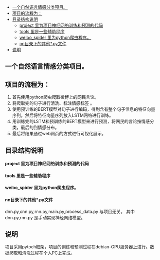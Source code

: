 
- [一个自然语言情感分类项目。](#一个自然语言情感分类项目)
- [项目的流程为：](#项目的流程为)
- [目录结构说明](#目录结构说明)
    - [project 里为项目神经网络训练和预测的代码](#project-里为项目神经网络训练和预测的代码)
    - [tools 里是一些辅助程序](#tools-里是一些辅助程序)
    - [weibo\_spider 里为python爬虫程序。](#weibo_spider-里为python爬虫程序)
    - [nn目录下的其他\*.py文件](#nn目录下的其他py文件)
- [说明](#说明)


## 一个自然语言情感分类项目。
## 项目的流程为：
1. 首先使用python爬虫爬取微博上的网民言论。
2. 将爬取完的句子进行清洗、标注情感标签 。
3. 使用预训练的BERT模型对句子进行编码，得到含有整个句子信息的特征向量序列，然后将特征向量序列放入LSTM网络进行训练。
4. 用训练完的LSTM和预训练的BERT模型来进行预测，将网民的言论按情感分类，最后的到情感分布。
5. 最后将结果通过web网页的方式进行可视化展示。
## 目录结构说明
#### project 里为项目神经网络训练和预测的代码
#### tools 里是一些辅助程序
#### weibo_spider 里为python爬虫程序。
#### nn目录下的其他*.py文件
dnn.py,cnn.py,rnn.py,main.py,process_data.py 与项目无关。
其中dnn.py,rnn.py 是手动实现神经网络模型。
## 说明
项目采用pytoch框架，项目的训练和预测过程在debian-GPU服务器上进行。数据爬取和清洗过程在个人PC上完成。
